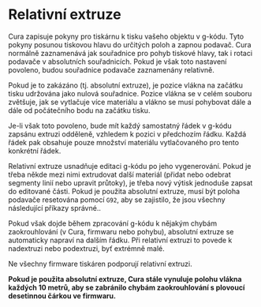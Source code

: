 Relativní extruze
====
Cura zapisuje pokyny pro tiskárnu k tisku vašeho objektu v g-kódu. Tyto pokyny posunou tiskovou hlavu do určitých poloh a zapnou podavač. Cura normálně zaznamenává jak souřadnice pro pohyb tiskové hlavy, tak i rotaci podavače v absolutních souřadnicích. Pokud je však toto nastavení povoleno, budou souřadnice podavače zaznamenány relativně. 

Pokud je to zakázáno (tj. absolutní extruze), je pozice vlákna na začátku tisku udržována jako nulová souřadnice. Pozice vlákna se v celém souboru zvětšuje, jak se vytlačuje více materiálu a vlákno se musí pohybovat dále a dále od počátečního bodu na začátku tisku. 

Je-li však toto povoleno, bude mít každý samostatný řádek v g-kódu zapsánu extruzi odděleně, vzhledem k pozici v předchozím řádku. Každá řádek pak obsahuje pouze množství materiálu vytlačovaného pro tento konkrétní řádek. 

Relativní extruze usnadňuje editaci g-kódu po jeho vygenerování. Pokud je třeba někde mezi nimi extrudovat další materiál (přidat nebo odebrat segmenty linií nebo upravit průtoky), je třeba nový výtisk jednoduše zapsat do editované části. Pokud je použita absolutní extruze, musí být poloha podavače resetována pomocí `G92`, aby se zajistilo, že jsou všechny následující příkazy správné.. 

Pokud však dojde během zpracování g-kódu k nějakým chybám zaokrouhlování (v Cura, firmwaru nebo pohybu), absolutní extruze se automaticky napraví na dalším řádku. Při relativní extruzi to povede k nadextruzi nebo podextruzi, byť extrémně malé. 

Ne všechny firmware tiskáren podporují relativní extruzi. 

**Pokud je použita absolutní extruze, Cura stále vynuluje polohu vlákna každých 10 metrů, aby se zabránilo chybám zaokrouhlování s plovoucí desetinnou čárkou ve firmwaru.**



